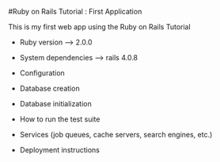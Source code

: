 
#Ruby on Rails Tutorial : First Application

This is my first web app using the Ruby on Rails Tutorial 
* Ruby version --> 2.0.0

* System dependencies --> rails 4.0.8

* Configuration

* Database creation

* Database initialization

* How to run the test suite

* Services (job queues, cache servers, search engines, etc.)

* Deployment instructions

